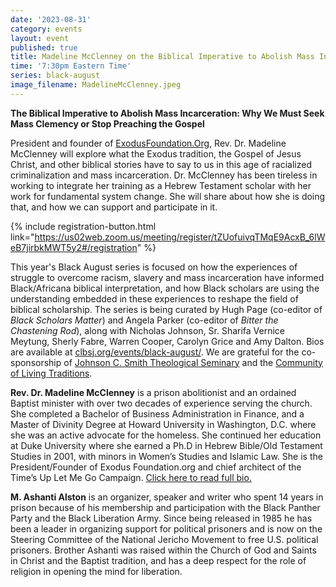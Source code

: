 ```yaml
---
date: '2023-08-31'
category: events
layout: event
published: true
title: Madeline McClenney on the Biblical Imperative to Abolish Mass Incarceration
time: '7:30pm Eastern Time'
series: black-august
image_filename: MadelineMcClenney.jpeg
---
```

**The Biblical Imperative to Abolish Mass Incarceration:
Why We Must Seek Mass Clemency or Stop Preaching the Gospel**

President and founder of [ExodusFoundation.Org](https://exodusfoundation.org/), Rev. Dr. Madeline McClenney will explore what the Exodus tradition, the Gospel of Jesus Christ, and other biblical stories have to say to us in this age of racialized criminalization and mass incarceration. Dr. McClenney has been tireless in working to integrate her training as a Hebrew Testament scholar with her work for fundamental system change. She will share about how she is doing that, and how we can support and participate in it. 

{% include registration-button.html link="https://us02web.zoom.us/meeting/register/tZUofuivqTMqE9AcxB_6lWeB7jirbkMWT5y2#/registration" %}

This year's Black August series is focused on how the experiences of struggle to overcome racism, slavery and mass incarceration have informed Black/Africana biblical interpretation, and how Black scholars are using the understanding embedded in these experiences to reshape the field of biblical scholarship. The series is being curated by Hugh Page (co-editor of _Black Scholars Matter_) and Angela Parker (co-editor of _Bitter the Chastening Rod_), along with Nicholas Johnson, Sr. Sharifa Vernice Meytung, Sherly Fabre, Warren Cooper, Carolyn Grice and Amy Dalton. Bios are available at [clbsj.org/events/black-august/](https://clbsj.org/events/black-august/). We are grateful for the co-sponsorship of [Johnson C. Smith Theological Seminary](https://www.jcsts.org/) and the [Community of Living Traditions](https://www.facebook.com/CLTMultifaith/).

**Rev. Dr. Madeline McClenney** is a prison abolitionist and an ordained Baptist minister with over two decades of experience serving the church. She completed a Bachelor of Business Administration in Finance, and a Master of Divinity Degree at Howard University in Washington, D.C. where she was an active advocate for the homeless. She continued her education at Duke University where she earned a Ph.D in Hebrew Bible/Old Testament Studies in 2001, with minors in Women’s Studies and Islamic Law. She is the President/Founder of Exodus Foundation.org and chief architect of the Time’s Up Let Me Go Campaign. [Click here to read full bio.](https://www.madelinemcclenney.com/about-dr-mcclenney/)

**M. Ashanti Alston** is an organizer, speaker and writer who spent 14 years in prison because of his membership and participation with the Black Panther Party and the Black Liberation Army. Since being released in 1985 he has been a leader in organizing support for political prisoners and is now on the Steering Committee of the National Jericho Movement to free U.S. political prisoners. Brother Ashanti was raised within the Church of God and Saints in Christ and the Baptist tradition, and has a deep respect for the role of religion in opening the mind for liberation.